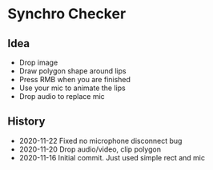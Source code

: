 # Synchro Checker

## Idea
- Drop image
- Draw polygon shape around lips
- Press RMB when you are finished
- Use your mic to animate the lips
- Drop audio to replace mic

## History
- 2020-11-22 Fixed no microphone disconnect bug
- 2020-11-20 Drop audio/video, clip polygon
- 2020-11-16 Initial commit. Just used simple rect and mic
